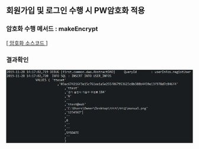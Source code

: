 ## 회원가입 및 로그인 수행 시 PW암호화 적용

### 암호화 수행 메서드 : makeEncrypt
<a href="https://github.com/Taesan94/OurNeighborhoodEvent/blob/master/src/main/java/first/common/commonFn/CommonFunctions.java">[ 암호화 소스코드 ]</a>

### 결과확인
![paging](../readmeSource/signUpEncrypt.png)
